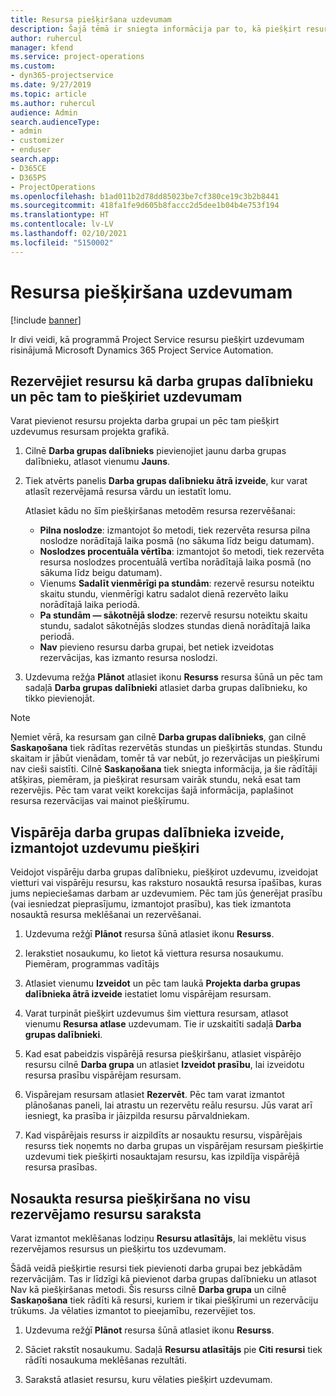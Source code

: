 ```yaml
---
title: Resursa piešķiršana uzdevumam
description: Šajā tēmā ir sniegta informācija par to, kā piešķirt resursus uzdevumiem.
author: ruhercul
manager: kfend
ms.service: project-operations
ms.custom:
- dyn365-projectservice
ms.date: 9/27/2019
ms.topic: article
ms.author: ruhercul
audience: Admin
search.audienceType:
- admin
- customizer
- enduser
search.app:
- D365CE
- D365PS
- ProjectOperations
ms.openlocfilehash: b1ad011b2d78dd85023be7cf380ce19c3b2b8441
ms.sourcegitcommit: 418fa1fe9d605b8faccc2d5dee1b04b4e753f194
ms.translationtype: HT
ms.contentlocale: lv-LV
ms.lasthandoff: 02/10/2021
ms.locfileid: "5150002"
---
```

# <a name="assign-a-resource-to-a-task"></a>Resursa piešķiršana uzdevumam

[!include [banner](../includes/psa-now-project-operations.md)]

Ir divi veidi, kā programmā Project Service resursu piešķirt uzdevumam risinājumā Microsoft Dynamics 365 Project Service Automation.

## <a name="book-a-resource-as-a-team-member-and-then-assign-the-resource-to-a-task"></a>Rezervējiet resursu kā darba grupas dalībnieku un pēc tam to piešķiriet uzdevumam

Varat pievienot resursu projekta darba grupai un pēc tam piešķirt uzdevumus resursam projekta grafikā.

1. Cilnē **Darba grupas dalībnieks** pievienojiet jaunu darba grupas dalībnieku, atlasot vienumu **Jauns**. 

2. Tiek atvērts panelis **Darba grupas dalībnieku ātrā izveide**, kur varat atlasīt rezervējamā resursa vārdu un iestatīt lomu. 

    Atlasiet kādu no šīm piešķiršanas metodēm resursa rezervēšanai:

    - **Pilna noslodze**: izmantojot šo metodi, tiek rezervēta resursa pilna noslodze norādītajā laika posmā (no sākuma līdz beigu datumam).
    - **Noslodzes procentuāla vērtība**: izmantojot šo metodi, tiek rezervēta resursa noslodzes procentuālā vertība norādītajā laika posmā (no sākuma līdz beigu datumam).
    - Vienums **Sadalīt vienmērīgi pa stundām**: rezervē resursu noteiktu skaitu stundu, vienmērīgi katru sadalot dienā rezervēto laiku norādītajā laika periodā.
    - **Pa stundām — sākotnējā slodze**: rezervē resursu noteiktu skaitu stundu, sadalot sākotnējās slodzes stundas dienā norādītajā laika periodā.
    - **Nav** pievieno resursu darba grupai, bet netiek izveidotas rezervācijas, kas izmanto resursa noslodzi.

3. Uzdevuma režģa **Plānot** atlasiet ikonu **Resurss** resursa šūnā un pēc tam sadaļā **Darba grupas dalībnieki** atlasiet darba grupas dalībnieku, ko tikko pievienojāt. 

> [!NOTE]
> Ņemiet vērā, ka resursam gan cilnē **Darba grupas dalībnieks**, gan cilnē **Saskaņošana** tiek rādītas rezervētās stundas un piešķirtās stundas. Stundu skaitam ir jābūt vienādam, tomēr tā var nebūt, jo rezervācijas un piešķīrumi nav cieši saistīti. Cilnē **Saskaņošana** tiek sniegta informācija, ja šie rādītāji atšķiras, piemēram, ja piešķirat resursam vairāk stundu, nekā esat tam rezervējis. Pēc tam varat veikt korekcijas šajā informācija, paplašinot resursa rezervācijas vai mainot piešķīrumu.

## <a name="create-a-generic-team-member-through-task-assignment"></a>Vispārēja darba grupas dalībnieka izveide, izmantojot uzdevumu piešķiri

Veidojot vispārēju darba grupas dalībnieku, piešķirot uzdevumu, izveidojat vietturi vai vispārēju resursu, kas raksturo nosauktā resursa īpašības, kuras jums nepieciešamas darbam ar uzdevumiem. Pēc tam jūs ģenerējat prasību (vai iesniedzat pieprasījumu, izmantojot prasību), kas tiek izmantota nosauktā resursa meklēšanai un rezervēšanai.

1. Uzdevuma režģī **Plānot** resursa šūnā atlasiet ikonu **Resurss**.

2. Ierakstiet nosaukumu, ko lietot kā viettura resursa nosaukumu. Piemēram, programmas vadītājs

3. Atlasiet vienumu **Izveidot** un pēc tam laukā **Projekta darba grupas dalībnieka ātrā izveide** iestatiet lomu vispārējam resursam.

4. Varat turpināt piešķirt uzdevumus šim viettura resursam, atlasot vienumu **Resursa atlase** uzdevumam. Tie ir uzskaitīti sadaļā **Darba grupas dalībnieki**.

5. Kad esat pabeidzis vispārējā resursa piešķiršanu, atlasiet vispārējo resursu cilnē **Darba grupa** un atlasiet **Izveidot prasību**, lai izveidotu resursa prasību vispārējam resursam.

6. Vispārejam resursam atlasiet **Rezervēt**. Pēc tam varat izmantot plānošanas paneli, lai atrastu un rezervētu reālu resursu. Jūs varat arī iesniegt, ka prasība ir jāizpilda resursu pārvaldniekam.

7. Kad vispārējais resurss ir aizpildīts ar nosauktu resursu, vispārējais resurss tiek noņemts no darba grupas un vispārējam resursam piešķirtie uzdevumi tiek piešķirti nosauktajam resursu, kas izpildīja vispārējā resursa prasības.

## <a name="assign-a-named-resource-from-the-list-of-all-bookable-resources"></a>Nosaukta resursa piešķiršana no visu rezervējamo resursu saraksta

Varat izmantot meklēšanas lodziņu **Resursu atlasītājs**, lai meklētu visus rezervējamos resursus un piešķirtu tos uzdevumam.

Šādā veidā piešķirtie resursi tiek pievienoti darba grupai bez jebkādām rezervācijām. Tas ir līdzīgi kā pievienot darba grupas dalībnieku un atlasot Nav kā piešķiršanas metodi. Šis resurss cilnē **Darba grupa** un cilnē **Saskaņošana** tiek rādīti kā resursi, kuriem ir tikai piešķīrumi un rezervāciju trūkums. Ja vēlaties izmantot to pieejamību, rezervējiet tos.

1. Uzdevuma režģī **Plānot** resursa šūnā atlasiet ikonu **Resurss**.

2. Sāciet rakstīt nosaukumu. Sadaļā **Resursu atlasītājs** pie **Citi resursi** tiek rādīti nosaukuma meklēšanas rezultāti.

3. Sarakstā atlasiet resursu, kuru vēlaties piešķirt uzdevumam.

